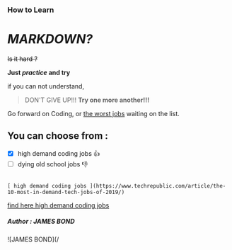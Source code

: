 ### How to Learn
# _MARKDOWN?_

  ~~Is it hard ?~~
  
  **Just _practice_ and try** 
  
  if you can not understand,
  > DON'T GIVE UP!!! **Try one more another!!!**
  
Go forward on Coding, or [the worst jobs](https://www.thebalancecareers.com/worst-jobs-in-america-4136433) waiting on the list. 

## You can choose from : ##

- [x] high demand coding jobs :+1:
- [ ] dying old school jobs :-1:

```high demanding coding jobs

[ high demand coding jobs ](https://www.techrepublic.com/article/the-10-most-in-demand-tech-jobs-of-2019/) 

```
[find here high demand coding jobs ](https://www.techrepublic.com/article/the-10-most-in-demand-tech-jobs-of-2019/) 

##### Author : _JAMES **BOND**_

![JAMES BOND](/
